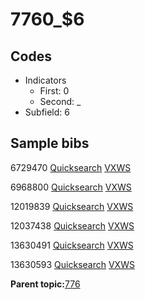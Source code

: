 # 7760\_$6

## Codes

-   Indicators
    -   First: 0
    -   Second: \_
-   Subfield: 6

## Sample bibs

6729470 [Quicksearch](https://search.library.yale.edu/catalog/6729470) [VXWS](http://prodorbis.library.yale.edu:7014/vxws/GetHoldingsService?bibId=6729470)

6968800 [Quicksearch](https://search.library.yale.edu/catalog/6968800) [VXWS](http://prodorbis.library.yale.edu:7014/vxws/GetHoldingsService?bibId=6968800)

12019839 [Quicksearch](https://search.library.yale.edu/catalog/12019839) [VXWS](http://prodorbis.library.yale.edu:7014/vxws/GetHoldingsService?bibId=12019839)

12037438 [Quicksearch](https://search.library.yale.edu/catalog/12037438) [VXWS](http://prodorbis.library.yale.edu:7014/vxws/GetHoldingsService?bibId=12037438)

13630491 [Quicksearch](https://search.library.yale.edu/catalog/13630491) [VXWS](http://prodorbis.library.yale.edu:7014/vxws/GetHoldingsService?bibId=13630491)

13630593 [Quicksearch](https://search.library.yale.edu/catalog/13630593) [VXWS](http://prodorbis.library.yale.edu:7014/vxws/GetHoldingsService?bibId=13630593)

**Parent topic:**[776](../../tags/776/776.md)


